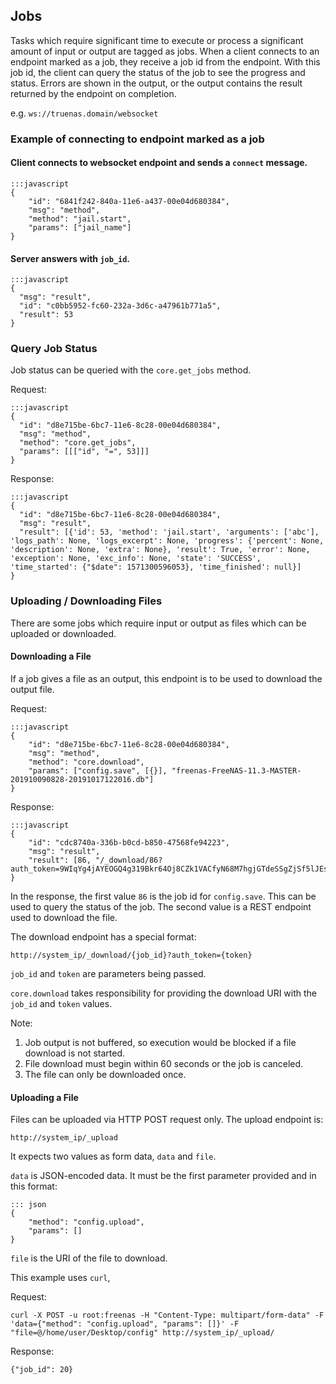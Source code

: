 ## Jobs

Tasks which require significant time to execute or process a significant amount 
of input or output are tagged as jobs.
When a client connects to an endpoint marked as a job, they receive a job id
from the endpoint. With this job id, the client can query the status of the job
to see the progress and status. Errors are shown
in the output, or the output contains the result returned by the endpoint on completion.

e.g. `ws://truenas.domain/websocket`

### Example of connecting to endpoint marked as a job

#### Client connects to websocket endpoint and sends a `connect` message.

    :::javascript
    {
        "id": "6841f242-840a-11e6-a437-00e04d680384",
        "msg": "method",
        "method": "jail.start",
        "params": ["jail_name"]
    }

#### Server answers with `job_id`.

    :::javascript
    {
      "msg": "result",
      "id": "c0bb5952-fc60-232a-3d6c-a47961b771a5",
      "result": 53
    }

### Query Job Status

Job status can be queried with the `core.get_jobs` method.

Request:

    :::javascript
    {
      "id": "d8e715be-6bc7-11e6-8c28-00e04d680384",
      "msg": "method",
      "method": "core.get_jobs",
      "params": [[["id", "=", 53]]]
    }

Response:

    :::javascript
    {
      "id": "d8e715be-6bc7-11e6-8c28-00e04d680384",
      "msg": "result",
      "result": [{'id': 53, 'method': 'jail.start', 'arguments': ['abc'], 'logs_path': None, 'logs_excerpt': None, 'progress': {'percent': None, 'description': None, 'extra': None}, 'result': True, 'error': None, 'exception': None, 'exc_info': None, 'state': 'SUCCESS', 'time_started': {"$date": 1571300596053}, 'time_finished': null}]
    }

### Uploading / Downloading Files

There are some jobs which require input or output as files which can
be uploaded or downloaded.

#### Downloading a File

If a job gives a file as an output, this endpoint is to be used to download
the output file.

Request:

    :::javascript
    {
        "id": "d8e715be-6bc7-11e6-8c28-00e04d680384",
        "msg": "method",
        "method": "core.download",
        "params": ["config.save", [{}], "freenas-FreeNAS-11.3-MASTER-201910090828-20191017122016.db"]
    }

Response:

    :::javascript
    {
        "id": "cdc8740a-336b-b0cd-b850-47568fe94223",
        "msg": "result",
        "result": [86, "/_download/86?auth_token=9WIqYg4jAYEOGQ4g319Bkr64Oj8CZk1VACfyN68M7hgjGTdeSSgZjSf5lJEshS8M"]
    }
 
In the response, the first value `86` is the job id for `config.save`. This can be used to query
the status of the job. The second value is a REST endpoint used to download the file.
 
The download endpoint has a special format:

`http://system_ip/_download/{job_id}?auth_token={token}`

`job_id` and `token` are parameters being passed.

`core.download` takes responsibility for providing the download URI with the `job_id` and `token` values.

Note:
1) Job output is not buffered, so execution would be blocked if a file download is not started.
2) File download must begin within 60 seconds or the job is canceled.
3) The file can only be downloaded once.

#### Uploading a File

Files can be uploaded via HTTP POST request only. The upload endpoint is:

`http://system_ip/_upload`

It expects two values as form data, `data` and `file`.

`data` is JSON-encoded data. It must be the first parameter provided and in this format:

    ::: json
    {
        "method": "config.upload",
        "params": []
    }

`file` is the URI of the file to download.

This example uses `curl`,

Request:

    curl -X POST -u root:freenas -H "Content-Type: multipart/form-data" -F 'data={"method": "config.upload", "params": []}' -F "file=@/home/user/Desktop/config" http://system_ip/_upload/
 
 Response:
 
    {"job_id": 20}
